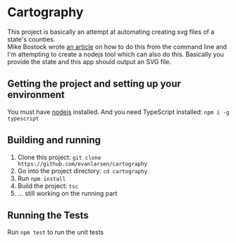 # Cartography

This project is basically an attempt at automating creating svg files of a state's counties.  
Mike Bostock wrote [an article](https://medium.com/@mbostock/command-line-cartography-part-1-897aa8f8ca2c)
on how to do this from the command line and I'm attempting to create a nodejs tool which can
also do this.  Basically you provide the state and this app should output an SVG file.

## Getting the project and setting up your environment
You must have [nodejs](https://nodejs.org/) installed.
And you need TypeScript installed: `npm i -g typescript`

## Building and running

1. Clone this project: `git clone https://github.com/evanlarsen/cartography`
2. Go into the project directory: `cd cartography`
3. Run `npm install`
4. Build the project: `tsc`
5. ... still working on the running part

## Running the Tests

Run `npm test` to run the unit tests